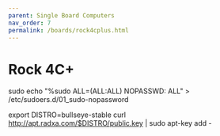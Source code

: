 ```yaml
---
parent: Single Board Computers
nav_order: 7
permalink: /boards/rock4cplus.html
---
```

# Rock 4C+

sudo echo "%sudo ALL=(ALL:ALL) NOPASSWD: ALL" > /etc/sudoers.d/01_sudo-nopassword

export DISTRO=bullseye-stable
curl http://apt.radxa.com/$DISTRO/public.key | sudo apt-key add -
